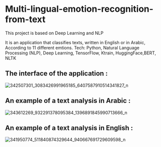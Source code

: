 # Multi-lingual-emotion-recognition-from-text

This project is based on Deep Learning and NLP 

It is an application that classifies texts, written in English or in Arabic, According to 11 different emtions.
Tech: Python, Natural Language Processing (NLP), Deep Learning, TensorFlow, Ktrain, HuggingFace,BERT, NLTK

## The interface of the application : 
![342507301_3083426991965185_6407587910514341827_n](https://github.com/louhichi-rihem/Multi-lingual-emotion-recognition-from-text/assets/129398762/d4d76994-f688-4bfa-8a88-6680bef9aad1)

## An example of a text analysis in Arabic :
![343612269_932291378095384_1396891845990713666_n](https://github.com/louhichi-rihem/Multi-lingual-emotion-recognition-from-text/assets/129398762/62208a9e-fb7b-4502-9318-ec5a6fe71a19)

## An example of a text analysis in English :

![341950774_511840874329644_940667691729609598_n](https://github.com/louhichi-rihem/Multi-lingual-emotion-recognition-from-text/assets/129398762/9d5fe1e9-1290-447a-9697-f61e20993a9b)
